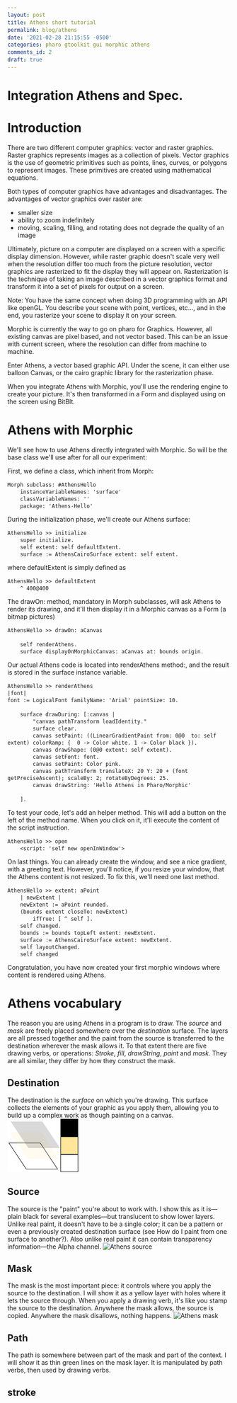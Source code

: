 ```yaml
---
layout: post
title: Athens short tutorial
permalink: blog/athens
date: '2021-02-28 21:15:55 -0500'
categories: pharo gtoolkit gui morphic athens
comments_id: 2
draft: true
---
```


# Integration Athens and Spec.

# Introduction

There are two different computer graphics: vector and raster graphics. 
Raster graphics represents images as a collection of pixels. Vector graphics 
is the use of geometric primitives such as points, lines, curves, or polygons 
to represent images. These primitives are created using mathematical equations.

Both types of computer graphics have advantages and disadvantages. 
The advantages of vector graphics over raster are:
 *   smaller size
 *  ability to zoom indefinitely
 *  moving, scaling, filling, and rotating does not degrade the quality of an image

Ultimately, picture on a computer are displayed on a screen with a specific 
display dimension. However, while raster graphic doesn't scale very well when
the resolution differ too much from the picture resolution, vector graphics
are rasterized to fit the display they will appear on. Rasterization is the 
technique of taking an image described in a vector graphics format and 
transform it into a set of pixels for output on a screen.

Note: You have the same concept when doing 3D programming with an API like 
openGL. You describe your scene with point, vertices, etc..., and in the end,
you rasterize your scene to display it on your screen.

Morphic is currently the way to go on pharo for Graphics. However, all existing canvas
are pixel based, and not vector based. This can be an issue with current screen,
where the resolution can differ from machine to machine.

Enter Athens, a vector based graphic API. Under the scene, it can either use
balloon Canvas, or the cairo graphic library for the rasterization phase.

When you integrate Athens with Morphic, you'll use the rendering engine to 
create your picture. It's then transformed in a Form and displayed using on 
the screen using BitBlt.

# Athens with Morphic
We'll see how to use Athens directly integrated with Morphic. So will be the 
base class we'll use after for all our experiment:

First, we define a class, which inherit from Morph:
```smalltalk
Morph subclass: #AthensHello
	instanceVariableNames: 'surface'
	classVariableNames: ''
	package: 'Athens-Hello'
```

During the initialization phase, we'll create our Athens surface:
```smalltalk
AthensHello >> initialize
	super initialize.
	self extent: self defaultExtent.
	surface := AthensCairoSurface extent: self extent.
```
where defaultExtent is simply defined as
```smalltalk
AthensHello >> defaultExtent
	^ 400@400
```
The drawOn: method, mandatory in Morph subclasses, will ask Athens to render
its drawing, and it'll then display it in a Morphic canvas as a Form (a bitmap 
pictures)

```
AthensHello >> drawOn: aCanvas

	self renderAthens.
	surface displayOnMorphicCanvas: aCanvas at: bounds origin.
```

Our actual Athens code is located into renderAthens method:, and the result is
stored in the surface instance variable.
```smalltalk
AthensHello >> renderAthens
|font|
font := LogicalFont familyName: 'Arial' pointSize: 10.

	surface drawDuring: [:canvas | 
		"canvas pathTransform loadIdentity."
		surface clear. 
		canvas setPaint: ((LinearGradientPaint from: 0@0  to: self extent) colorRamp: {  0 -> Color white. 1 -> Color black }).
		canvas drawShape: (0@0 extent: self extent). 
		canvas setFont: font. 
		canvas setPaint: Color pink.
		canvas pathTransform translateX: 20 Y: 20 + (font getPreciseAscent); scaleBy: 2; rotateByDegrees: 25.
		canvas drawString: 'Hello Athens in Pharo/Morphic'
		
	].
```
To test your code, let's add an helper method. This will add a button on the left
of the method name. When you click on it, it'll execute the content of the 
script instruction.
```smalltalk
AthensHello >> open
	<script: 'self new openInWindow'>
```
On last things. You can already create the window, and see a nice gradient, with 
a greeting text. However, you'll notice, if you resize your window, that the 
Athens content is not resized. To fix this, we'll need one last method.
```smalltalk
AthensHello >> extent: aPoint
	| newExtent |
	newExtent := aPoint rounded.
	(bounds extent closeTo: newExtent)
		ifTrue: [ ^ self ].
	self changed.
	bounds := bounds topLeft extent: newExtent.
	surface := AthensCairoSurface extent: newExtent.
	self layoutChanged.
	self changed
```

Congratulation, you have now created your first morphic windows where content
is rendered using Athens.


# Athens vocabulary

The reason you are using Athens in a program is to draw. 
The *source* and *mask* are freely placed somewhere over the *destination* surface. 
The layers are all pressed together and the paint from the source is 
transferred to the destination wherever the mask allows it. To that extent there 
are five drawing verbs, or operations: *Stroke*, *fill*, *drawString*, *paint*
and *mask*. They are all similar, they differ by how they construct the mask.

## Destination
The destination is the *surface* on which you're drawing. This surface collects 
the elements of your graphic as you apply them, allowing you to build up a 
complex work as though painting on a canvas.
![Athens destination](/media/destination.png)

## Source
The source is the "paint" you're about to work with. I show this as it is—plain 
black for several examples—but translucent to show lower layers. Unlike real 
paint, it doesn't have to be a single color; it can be a pattern or even a 
previously created destination surface (see How do I paint from one surface to 
another?). Also unlike real paint it can contain transparency information—the 
Alpha channel.
![Athens source](/media/source.png)

## Mask
The mask is the most important piece: it controls where you apply the source to 
the destination. I will show it as a yellow layer with holes where it lets the 
source through. When you apply a drawing verb, it's like you stamp the source 
to the destination. Anywhere the mask allows, the source is copied. Anywhere 
the mask disallows, nothing happens.
![Athens mask](/media/source.png)

## Path
The path is somewhere between part of the mask and part of the context. 
I will show it as thin green lines on the mask layer. It is manipulated by path 
verbs, then used by drawing verbs.

## stroke
